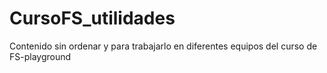 # CursoFS_utilidades
Contenido sin ordenar y para trabajarlo en diferentes equipos del curso de FS-playground
